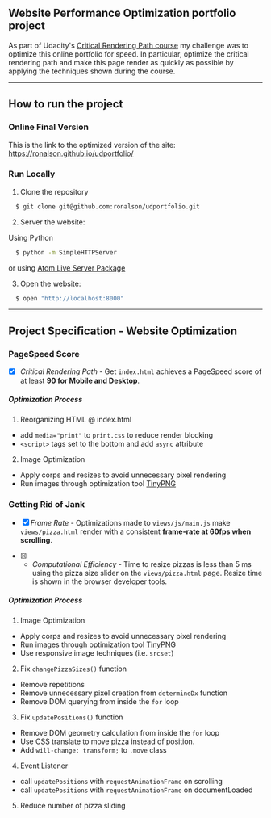 ## Website Performance Optimization portfolio project

As part of Udacity's [Critical Rendering Path course](https://www.udacity.com/course/ud884) my challenge was to optimize this online portfolio for speed. In particular, optimize the critical rendering path and make this page render as quickly as possible by applying the techniques shown during the course.

---

## How to run the project

### Online Final Version

This is the link to the optimized version of the site: https://ronalson.github.io/udportfolio/


### Run Locally

1. Clone the repository

```bash
  $ git clone git@github.com:ronalson/udportfolio.git
```

2. Server the website:

Using Python

```bash
  $ python -m SimpleHTTPServer
```

or using [Atom Live Server Package](https://atom.io/packages/atom-live-server)

3. Open the website:

```bash
  $ open "http://localhost:8000"
```

---

## Project Specification - Website Optimization

### PageSpeed Score

- [x] _Critical Rendering Path_ - Get `index.html` achieves a PageSpeed score of at least **90 for Mobile and Desktop**.

##### Optimization Process

1. Reorganizing HTML @ index.html

  - add `media="print"` to `print.css` to reduce render blocking
  - `<script>` tags set to the bottom and add `async` attribute


2. Image Optimization

  - Apply corps and resizes to avoid unnecessary pixel rendering
  - Run images through optimization tool [TinyPNG](https://tinypng.com/)

### Getting Rid of Jank

- [x] _Frame Rate_ - Optimizations made to `views/js/main.js` make `views/pizza.html` render with a consistent **frame-rate at 60fps when scrolling**.

- [x] - _Computational Efficiency_ - Time to resize pizzas is less than 5 ms using the pizza size slider on the `views/pizza.html` page. Resize time is shown in the browser developer tools.

##### Optimization Process

1. Image Optimization

  - Apply corps and resizes to avoid unnecessary pixel rendering
  - Run images through optimization tool [TinyPNG](https://tinypng.com/)
  - Use responsive image techniques (i.e. `srcset`)


2. Fix `changePizzaSizes()` function

  - Remove repetitions
  - Remove unnecessary pixel creation from `determineDx` function
  - Remove DOM querying from inside the `for` loop


3. Fix `updatePositions()` function

  - Remove DOM geometry calculation from inside the `for` loop
  - Use CSS translate to move pizza instead of position.
  - Add `will-change: transform;` to `.move` class


4. Event Listener
  - call `updatePositions` with `requestAnimationFrame` on scrolling
  - call `updatePositions` with `requestAnimationFrame` on documentLoaded

5. Reduce number of pizza sliding 
